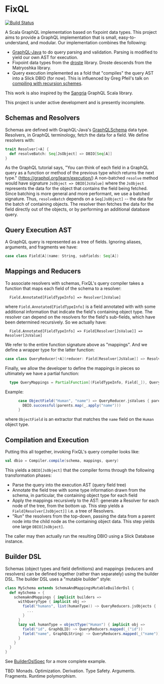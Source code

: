 # FixQL
[![Build Status](https://travis-ci.org/Iterable/fixql.svg?branch=master)](https://travis-ci.org/Iterable/fixql)

A Scala GraphQL implementation based on fixpoint data types. This project aims to provide a GraphQL implementation that is small, easy-to-understand, and modular. Our implementation combines the following:
- [GraphQL-Java][1] to do query parsing and validation. Parsing is modified to yield our own AST for execution.
- Fixpoint data types from the [droste][2] library. Droste descends from the Matryoshka library.
- Query execution implemented as a fold that "compiles" the query AST into a Slick DBIO (for now). This is influenced by Greg Pfeil's talk on [compiling with recursion schemes][3].

This work is also inspired by the [Sangria][4] GraphQL Scala library.

This project is under active development and is presently incomplete.

## Schemas and Resolvers

Schemas are defined with GraphQL-Java's [GraphQLSchema][5] data type. Resolvers, in GraphQL terminology, fetch the data for a field. We define resolvers with:

```scala
trait Resolver[+A] {
  def resolveBatch: Seq[JsObject] => DBIO[Seq[A]]
}
```

As the GraphQL tutorial says, "You can think of each field in a GraphQL query as a function or method of the previous type which returns the next type." (https://graphql.org/learn/execution/) A non-batched `resolve` method would have signature `JsObject => DBIO[JsValue]` where the `JsObject` represents the data for the object that contains the field being fetched. Since batching is more general and more performant, we use a batched signature. Thus, `resolveBatch`  depends on a `Seq[JsObject]` -- the data for the batch of containing objects. The resolver then fetches the data for the field directly out of the objects, or by performing an additional database query.

## Query Execution AST

A GraphQL query is represented as a tree of fields. Ignoring aliases, arguments, and fragments we have:

```scala
case class Field[A](name: String, subfields: Seq[A])
```

## Mappings and Reducers

To associate resolvers with schemas, FixQL's query compiler takes a function that maps each field of the schema to a resolver:
```
  Field.Annotated[FieldTypeInfo] => Resolver[JsValue]
```

where `Field.Annotated[FieldTypeInfo]` is a field annotated with with some additional information that indicate the field's containing object type. The resolver can depend on the resolvers for the field's sub-fields, which have been determined recursively. So we actually have:

```
  Field.Annotated[FieldTypeInfo] => Field[Resolver[JsValue]] => Resolver[JsValue]
```

We refer to the entire function signature above as "mappings". And we define a wrapper type for the latter function:
 
```scala
case class QueryReducer[+A](reducer: Field[Resolver[JsValue]] => Resolver[A])
```

Finally, we allow the developer to define the mappings in pieces so ultimately we have a partial function:

```scala
  type QueryMappings = PartialFunction[(FieldTypeInfo, Field[_]), QueryReducer[JsValue]]
```

Example:

```scala
      case ObjectField("Human", "name") => QueryReducer.jsValues { parents =>
        DBIO.successful(parents.map(_.apply("name")))
      }
```

where `ObjectField` is an extractor that matches the `name` field on the `Human` object type.

## Compilation and Execution

Putting this all together, invoking FixQL's query compiler looks like:

```scala
val dbio = Compiler.compile(schema, mappings, query)
```

This yields a `DBIO[JsObject]` that the compiler forms through the following transformation phases:
- Parse the query into the execution AST (query field tree)
- Annotate the field tree with some type information drawn from the schema, in particular, the containing object type for each field
- Apply the mappings recursively to the AST: generate a Resolver for each node of the tree, from the bottom up. This step yields a `Field[Resolver[JsObject]]` i.e. a tree of Resolvers.
- "Run" the resolvers from the top-down, passing the data from a parent node into the child node as the containing object data. This step yields one large `DBIO[JsObject]`.

The caller may then actually run the resulting DBIO using a Slick Database instance.

## Builder DSL

Schemas (object types and field definitions) and mappings (reducers and resolvers) can be defined together (rather than separately) using the builder DSL. The builder DSL uses a "mutable builder" style:

```scala
class MySchema extends SchemaAndMappingsMutableBuilderDsl {
  def mySchema = {
    schemaAndMappings { implicit builders =>
      withQueryType { implicit obj =>
        field("humans", list(humanType)) ~> QueryReducers.jsObjects {
          ...
        }      
      }
      lazy val humanType = objectType("Human") { implicit obj =>
        field("id", GraphQLID) ~> QueryReducers.mapped(_("id"))
        field("name", GraphQLString) ~> QueryReducers.mapped(_("name"))
      }
    }
  }
}
```

See [BuilderDslSpec] for a more complete example.

TBD: Monads. Optimization. Derivation. Type Safety. Arguments. Fragments. Runtime polymorphism.

[1]: https://www.graphql-java.com/
[2]: https://github.com/higherkindness/droste
[3]: https://github.com/sellout/recursion-scheme-talk/blob/master/nanopass-compiler-talk.org
[4]: https://sangria-graphql.org/
[5]: https://www.graphql-java.com/documentation/v12/schema/
[BuilderDslSpec]: https://github.com/Iterable/fixql/blob/master/fixql-core/src/test/scala/com/iterable/graphql/BuilderDslSpec.scala